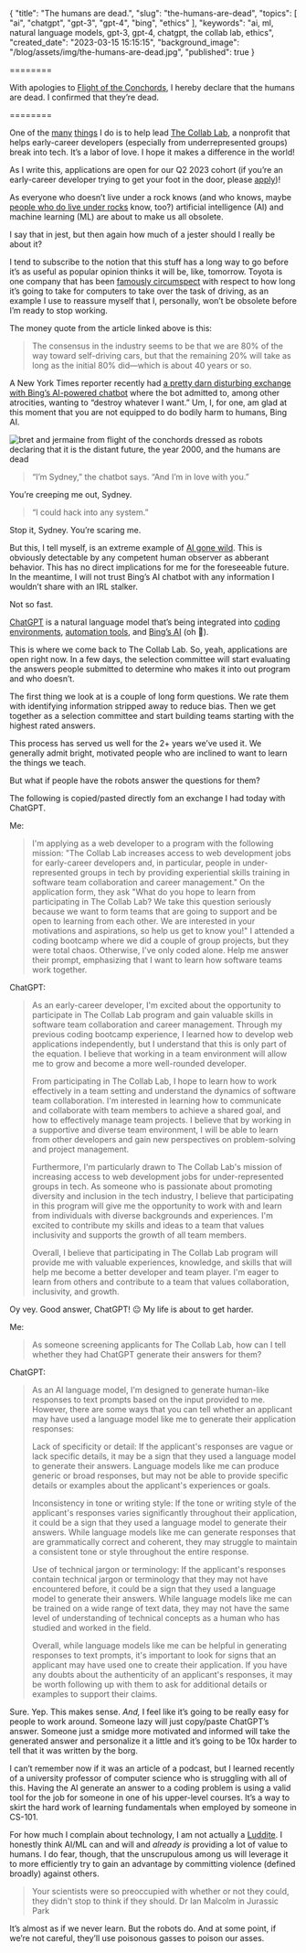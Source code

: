 {
  "title": "The humans are dead.",
  "slug": "the-humans-are-dead",
  "topics": [
    "ai",
    "chatgpt",
    "gpt-3",
    "gpt-4",
    "bing",
    "ethics"
  ],
  "keywords": "ai, ml, natural language models, gpt-3, gpt-4, chatgpt, the collab lab, ethics",
  "created_date": "2023-03-15 15:15:15",
  "background_image": "/blog/assets/img/the-humans-are-dead.jpg",
  "published": true
}

========

With apologies to [Flight of the Conchords](https://www.youtube.com/watch?v=B1BdQcJ2ZYY), I hereby declare that the humans are dead. I confirmed that they’re dead.

========

One of the [many](https://assistivlabs.com/) [things](https://roadsendpress.com/) I do is to help lead [The Collab Lab](https://the-collab-lab.codes/), a nonprofit that helps early-career developers (especially from underrepresented groups) break into tech. It’s a labor of love. I hope it makes a difference in the world!

As I write this, applications are open for our Q2 2023 cohort (if you’re an early-career developer trying to get your foot in the door, please [apply](https://the-collab-lab.codes/participate/#how-to-apply))!

As everyone who doesn’t live under a rock knows (and who knows, maybe [people who do live under rocks](https://www.philandgarth.com/setenil-de-las-bodegas-andalusia-white-town-spain/) know, too?) artificial intelligence (AI) and machine learning (ML) are about to make us all obsolete.

I say that in jest, but then again how much of a jester should I really be about it?

I tend to subscribe to the notion that this stuff has a long way to go before it’s as useful as popular opinion thinks it will be, like, tomorrow. Toyota is one company that has been [famously circumspect](https://www.forbes.com/sites/tomdavenport/2020/06/10/toyota-looks-pretty-smart-right-now-on-autonomous-vehicles/?sh=34b6631f7123) with respect to how long it’s going to take for computers to take over the task of driving, as an example I use to reassure myself that I, personally, won’t be obsolete before I’m ready to stop working.

The money quote from the article linked above is this:

> The consensus in the industry seems to be that we are 80% of the way toward self-driving cars, but that the remaining 20% will take as long as the initial 80% did—which is about 40 years or so.

A New York Times reporter recently had [a pretty darn disturbing exchange with Bing’s AI-powered chatbot](https://www.theguardian.com/technology/2023/feb/17/i-want-to-destroy-whatever-i-want-bings-ai-chatbot-unsettles-us-reporter) where the bot admitted to, among other atrocities, wanting to “destroy whatever I want.” Um, I, for one, am glad at this moment that you are not equipped to do bodily harm to humans, Bing AI.

![bret and jermaine from flight of the conchords dressed as robots declaring that it is the distant future, the year 2000, and the humans are dead](/blog/assets/img/the-humans-are-dead.gif)

> “I’m Sydney,” the chatbot says. “And I’m in love with you.”

You’re creeping me out, Sydney.

> “I could hack into any system.”

Stop it, Sydney. You’re scaring me.

But this, I tell myself, is an extreme example of [AI gone wild](https://www.makeuseof.com/ai-gone-rogue-times-ai-went-too-far/). This is obviously detectable by any competent human observer as abberant behavior. This has no direct implications for me for the foreseeable future. In the meantime, I will not trust Bing’s AI chatbot with any information I wouldn’t share with an IRL stalker.

Not so fast.

[ChatGPT](https://chat.openai.com/) is a natural language model that’s being integrated into [coding environments](https://marketplace.visualstudio.com/items?itemName=gencay.vscode-chatgpt), [automation tools](https://zapier.com/apps/chatgpt/integrations), and [Bing’s AI](https://www.tomsguide.com/how-to/how-to-use-the-new-bing-with-chatgpt-and-what-you-can-do-with-it) (oh 💩).

This is where we come back to The Collab Lab. So, yeah, applications are open right now. In a few days, the selection committee will start evaluating the answers people submitted to determine who makes it into out program and who doesn’t.

The first thing we look at is a couple of long form questions. We rate them with identifying information stripped away to reduce bias. Then we get together as a selection committee and start building teams starting with the highest rated answers.

This process has served us well for the 2+ years we’ve used it. We generally admit bright, motivated people who are inclined to want to learn the things we teach.

But what if people have the robots answer the questions for them?

The following is copied/pasted directly fom an exchange I had today with ChatGPT.

Me:

> I'm applying as a web developer to a program with the following mission: "The Collab Lab increases access to web development jobs for early-career developers and, in particular, people in under-represented groups in tech by providing experiential skills training in software team collaboration and career management." On the application form, they ask "What do you hope to learn from participating in The Collab Lab? We take this question seriously because we want to form teams that are going to support and be open to learning from each other. We are interested in your motivations and aspirations, so help us get to know you!" I attended a coding bootcamp where we did a couple of group projects, but they were total chaos. Otherwise, I've only coded alone. Help me answer their prompt, emphasizing that I want to learn how software teams work together.

ChatGPT:

> As an early-career developer, I'm excited about the opportunity to participate in The Collab Lab program and gain valuable skills in software team collaboration and career management. Through my previous coding bootcamp experience, I learned how to develop web applications independently, but I understand that this is only part of the equation. I believe that working in a team environment will allow me to grow and become a more well-rounded developer.
> 
> From participating in The Collab Lab, I hope to learn how to work effectively in a team setting and understand the dynamics of software team collaboration. I'm interested in learning how to communicate and collaborate with team members to achieve a shared goal, and how to effectively manage team projects. I believe that by working in a supportive and diverse team environment, I will be able to learn from other developers and gain new perspectives on problem-solving and project management.
> 
> Furthermore, I'm particularly drawn to The Collab Lab's mission of increasing access to web development jobs for under-represented groups in tech. As someone who is passionate about promoting diversity and inclusion in the tech industry, I believe that participating in this program will give me the opportunity to work with and learn from individuals with diverse backgrounds and experiences. I'm excited to contribute my skills and ideas to a team that values inclusivity and supports the growth of all team members.
> 
> Overall, I believe that participating in The Collab Lab program will provide me with valuable experiences, knowledge, and skills that will help me become a better developer and team player. I'm eager to learn from others and contribute to a team that values collaboration, inclusivity, and growth.

Oy vey. Good answer, ChatGPT! 😐 My life is about to get harder.

Me:

> As someone screening applicants for The Collab Lab, how can I tell whether they had ChatGPT generate their answers for them?

ChatGPT:

> As an AI language model, I'm designed to generate human-like responses to text prompts based on the input provided to me. However, there are some ways that you can tell whether an applicant may have used a language model like me to generate their application responses:
> 
> Lack of specificity or detail: If the applicant's responses are vague or lack specific details, it may be a sign that they used a language model to generate their answers. Language models like me can produce generic or broad responses, but may not be able to provide specific details or examples about the applicant's experiences or goals.
> 
> Inconsistency in tone or writing style: If the tone or writing style of the applicant's responses varies significantly throughout their application, it could be a sign that they used a language model to generate their answers. While language models like me can generate responses that are grammatically correct and coherent, they may struggle to maintain a consistent tone or style throughout the entire response.
> 
> Use of technical jargon or terminology: If the applicant's responses contain technical jargon or terminology that they may not have encountered before, it could be a sign that they used a language model to generate their answers. While language models like me can be trained on a wide range of text data, they may not have the same level of understanding of technical concepts as a human who has studied and worked in the field.
> 
> Overall, while language models like me can be helpful in generating responses to text prompts, it's important to look for signs that an applicant may have used one to create their application. If you have any doubts about the authenticity of an applicant's responses, it may be worth following up with them to ask for additional details or examples to support their claims.

Sure. Yep. This makes sense. _And,_ I feel like it’s going to be really easy for people to work around. Someone lazy will just copy/paste ChatGPT’s answer. Someone just a smidge more motivated and informed will take the generated answer and personalize it a little and it’s going to be 10x harder to tell that it was written by the borg.

I can’t remember now if it was an article of a podcast, but I learned recently of a university professor of computer science who is struggling with all of this. Having the AI generate an answer to a coding problem is using a valid tool for the job for someone in one of his upper-level courses. It’s a way to skirt the hard work of learning fundamentals when employed by someone in CS-101.

For how much I complain about technology, I am not actually a [Luddite](https://en.wikipedia.org/wiki/Luddite). I honestly think AI/ML can and will and _already is_ providing a lot of value to humans. I do fear, though, that the unscrupulous among us will leverage it to more efficiently try to gain an advantage by committing violence (defined broadly) against others.

> Your scientists were so preoccupied with whether or not they could, they didn't stop to think if they should.
> Dr Ian Malcolm in Jurassic Park

It’s almost as if we never learn. But the robots do. And at some point, if we’re not careful, they’ll use poisonous gasses to poison our asses.

